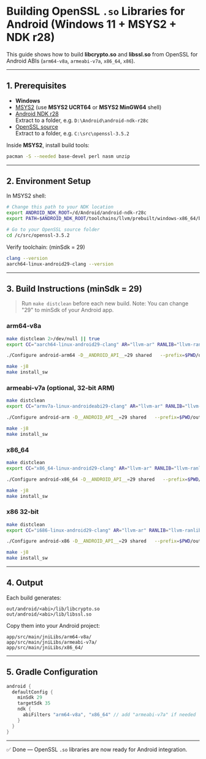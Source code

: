 # Building OpenSSL `.so` Libraries for Android (Windows 11 + MSYS2 + NDK r28)

This guide shows how to build **libcrypto.so** and **libssl.so** from OpenSSL for Android ABIs (`arm64-v8a`, `armeabi-v7a`, `x86_64`, `x86`).  

---

## 1. Prerequisites

- **Windows**
- [MSYS2](https://www.msys2.org/) (use **MSYS2 UCRT64** or **MSYS2 MinGW64** shell)
- [Android NDK r28](https://developer.android.com/ndk/downloads)  
  Extract to a folder, e.g. `D:\Android\android-ndk-r28c`
- [OpenSSL source](https://www.openssl.org/source/)  
  Extract to a folder, e.g. `C:\src\openssl-3.5.2`

Inside **MSYS2**, install build tools:
```bash
pacman -S --needed base-devel perl nasm unzip
```

---

## 2. Environment Setup

In MSYS2 shell:
```bash
# Change this path to your NDK location
export ANDROID_NDK_ROOT=/d/Android/android-ndk-r28c
export PATH=$ANDROID_NDK_ROOT/toolchains/llvm/prebuilt/windows-x86_64/bin:$PATH

# Go to your OpenSSL source folder
cd /c/src/openssl-3.5.2
```

Verify toolchain: (minSdk = 29)
```bash
clang --version
aarch64-linux-android29-clang --version
```

---

## 3. Build Instructions (minSdk = 29)

> Run `make distclean` before each new build.
> Note: You can change "29" to minSdk of your Android app.

### arm64-v8a
```bash
make distclean 2>/dev/null || true
export CC="aarch64-linux-android29-clang" AR="llvm-ar" RANLIB="llvm-ranlib" NM="llvm-nm" LD="ld.lld"

./Configure android-arm64 -D__ANDROID_API__=29 shared   --prefix=$PWD/out/android/arm64 --openssldir=$PWD/out/android/arm64/ssl

make -j8
make install_sw
```

### armeabi-v7a (optional, 32-bit ARM)
```bash
make distclean
export CC="armv7a-linux-androideabi29-clang" AR="llvm-ar" RANLIB="llvm-ranlib" NM="llvm-nm" LD="ld.lld"

./Configure android-arm -D__ANDROID_API__=29 shared   --prefix=$PWD/out/android/armeabi-v7a --openssldir=$PWD/out/android/armeabi-v7a/ssl

make -j8
make install_sw
```

### x86_64
```bash
make distclean
export CC="x86_64-linux-android29-clang" AR="llvm-ar" RANLIB="llvm-ranlib" NM="llvm-nm" LD="ld.lld"

./Configure android-x86_64 -D__ANDROID_API__=29 shared   --prefix=$PWD/out/android/x86_64 --openssldir=$PWD/out/android/x86_64/ssl

make -j8
make install_sw
```

### x86 32-bit
```bash
make distclean
export CC="i686-linux-android29-clang" AR="llvm-ar" RANLIB="llvm-ranlib" NM="llvm-nm" LD="ld.lld"

./Configure android-x86 -D__ANDROID_API__=29 shared   --prefix=$PWD/out/android/x86 --openssldir=$PWD/out/android/x86/ssl

make -j8
make install_sw
```

---

## 4. Output

Each build generates:
```
out/android/<abi>/lib/libcrypto.so
out/android/<abi>/lib/libssl.so
```

Copy them into your Android project:
```
app/src/main/jniLibs/arm64-v8a/
app/src/main/jniLibs/armeabi-v7a/
app/src/main/jniLibs/x86_64/
```

---

## 5. Gradle Configuration

```gradle
android {
  defaultConfig {
    minSdk 29
    targetSdk 35
    ndk {
      abiFilters "arm64-v8a", "x86_64" // add "armeabi-v7a" if needed
    }
  }
}
```

---

✅ Done — OpenSSL `.so` libraries are now ready for Android integration.  

